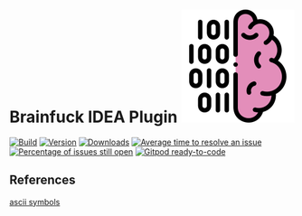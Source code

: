 # Brainfuck IDEA Plugin ![GitHub Logo](doc/icon.svg)

[![Build](https://github.com/cronenberg-world/brainfuck-idea-plugin/workflows/Scala%20CI/badge.svg)](https://github.com/Cronenberg-World/brainfuck-idea-plugin/actions)
[![Version](https://img.shields.io/jetbrains/plugin/v/io.galagutskiy.brainfuck-idea-plugin)](https://plugins.jetbrains.com/plugin/16904-brainfuck-language)
[![Downloads](https://img.shields.io/jetbrains/plugin/d/io.galagutskiy.brainfuck-idea-plugin)](https://plugins.jetbrains.com/plugin/16904-brainfuck-language)
[![Average time to resolve an issue](http://isitmaintained.com/badge/resolution/Cronenberg-world/brainfuck-idea-plugin.svg)](https://github.com/Cronenberg-World/brainfuck-idea-plugin/issues)
[![Percentage of issues still open](http://isitmaintained.com/badge/open/Cronenberg-world/brainfuck-idea-plugin.svg)](https://github.com/Cronenberg-World/brainfuck-idea-plugin/issues)
[![Gitpod ready-to-code](https://img.shields.io/badge/Gitpod-ready--to--code-blue?logo=gitpod)](https://gitpod.io/#https://github.com/Cronenberg-World/brainfuck-idea-plugin)

## References

[ascii symbols](https://ascii.cl/)